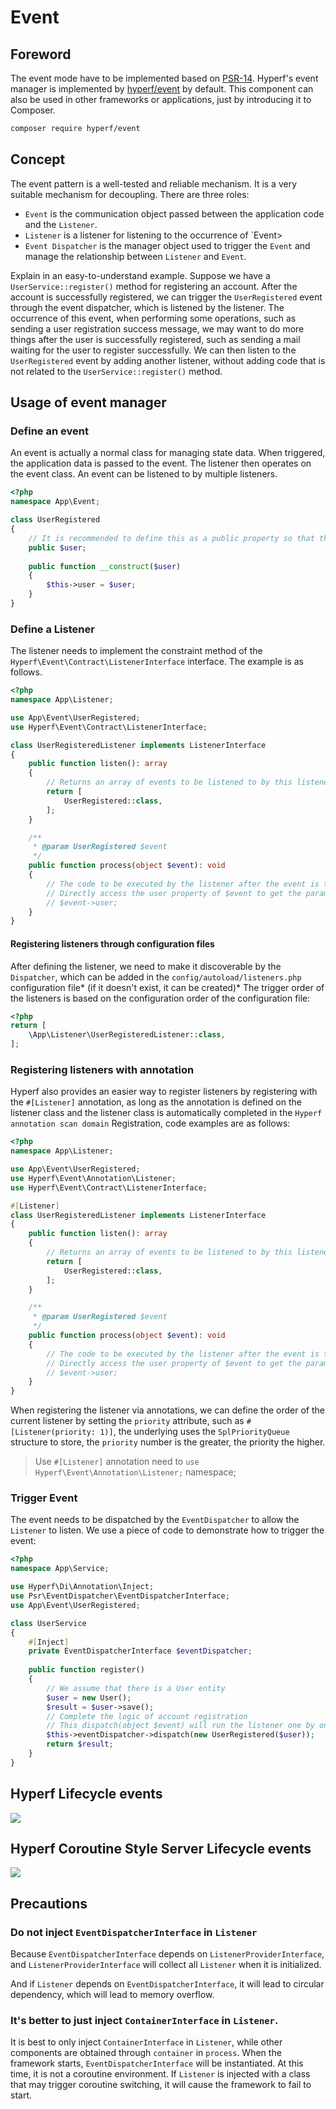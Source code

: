 # Event

## Foreword

The event mode have to be implemented based on [PSR-14](https://github.com/php-fig/fig-standards/blob/master/accepted/PSR-14-event-dispatcher.md).
Hyperf's event manager is implemented by [hyperf/event](https://github.com/hyperf/event) by default. This component can also be used in other frameworks or applications, just by introducing it to Composer.

```bash
composer require hyperf/event
```

## Concept

The event pattern is a well-tested and reliable mechanism. It is a very suitable mechanism for decoupling. There are three roles:

- `Event` is the communication object passed between the application code and the `Listener`.
- `Listener` is a listener for listening to the occurrence of `Event>
- `Event Dispatcher` is the manager object used to trigger the `Event` and manage the relationship between `Listener` and `Event`.

Explain in an easy-to-understand example. Suppose we have a `UserService::register()` method for registering an account. After the account is successfully registered, we can trigger the `UserRegistered` event through the event dispatcher, which is listened by the listener. The occurrence of this event, when performing some operations, such as sending a user registration success message, we may want to do more things after the user is successfully registered, such as sending a mail waiting for the user to register successfully. We can then listen to the `UserRegistered` event by adding another listener, without adding code that is not related to the `UserService::register()` method.

## Usage of event manager

### Define an event

An event is actually a normal class for managing state data. When triggered, the application data is passed to the event. The listener then operates on the event class. An event can be listened to by multiple listeners.

```php
<?php
namespace App\Event;

class UserRegistered
{
    // It is recommended to define this as a public property so that the listener can use it directly, or you can provide Getter for that property.
    public $user;
    
    public function __construct($user)
    {
        $this->user = $user;    
    }
}
```

### Define a Listener

The listener needs to implement the constraint method of the `Hyperf\Event\Contract\ListenerInterface` interface. The example is as follows.

```php
<?php
namespace App\Listener;

use App\Event\UserRegistered;
use Hyperf\Event\Contract\ListenerInterface;

class UserRegisteredListener implements ListenerInterface
{
    public function listen(): array
    {
        // Returns an array of events to be listened to by this listener, can listen to multiple events at the same time
        return [
            UserRegistered::class,
        ];
    }

    /**
     * @param UserRegistered $event
     */
    public function process(object $event): void
    {
        // The code to be executed by the listener after the event is triggered is written here, such as sending a user registration success message, etc. in this example.
        // Directly access the user property of $event to get the parameter value passed when the event fires.
        // $event->user;
    }
}
```

#### Registering listeners through configuration files

After defining the listener, we need to make it discoverable by the `Dispatcher`, which can be added in the `config/autoload/listeners.php` configuration file* (if it doesn't exist, it can be created)* The trigger order of the listeners is based on the configuration order of the configuration file:

```php
<?php
return [
    \App\Listener\UserRegisteredListener::class,
];
```

### Registering listeners with annotation

Hyperf also provides an easier way to register listeners by registering with the `#[Listener]` annotation, as long as the annotation is defined on the listener class and the listener class is automatically completed in the `Hyperf annotation scan domain` Registration, code examples are as follows:

```php
<?php
namespace App\Listener;

use App\Event\UserRegistered;
use Hyperf\Event\Annotation\Listener;
use Hyperf\Event\Contract\ListenerInterface;

#[Listener]
class UserRegisteredListener implements ListenerInterface
{
    public function listen(): array
    {
        // Returns an array of events to be listened to by this listener, can listen to multiple events at the same time
        return [
            UserRegistered::class,
        ];
    }

    /**
     * @param UserRegistered $event
     */
    public function process(object $event): void
    {
        // The code to be executed by the listener after the event is triggered is written here, such as sending a user registration success message, etc. in this example.
        // Directly access the user property of $event to get the parameter value passed when the event fires.
        // $event->user;
    }
}
```

When registering the listener via annotations, we can define the order of the current listener by setting the `priority` attribute, such as `#[Listener(priority: 1)]`, the underlying uses the `SplPriorityQueue` structure to store, the `priority` number is the greater, the priority the higher.

> Use `#[Listener]` annotation need to `use Hyperf\Event\Annotation\Listener;` namespace;  

### Trigger Event

The event needs to be dispatched by the `EventDispatcher` to allow the `Listener` to listen. We use a piece of code to demonstrate how to trigger the event:

```php
<?php
namespace App\Service;

use Hyperf\Di\Annotation\Inject;
use Psr\EventDispatcher\EventDispatcherInterface;
use App\Event\UserRegistered; 

class UserService
{
    #[Inject]
    private EventDispatcherInterface $eventDispatcher;
    
    public function register()
    {
        // We assume that there is a User entity
        $user = new User();
        $result = $user->save();
        // Complete the logic of account registration
        // This dispatch(object $event) will run the listener one by one
        $this->eventDispatcher->dispatch(new UserRegistered($user));
        return $result;
    }
}
```

## Hyperf Lifecycle events

![](imgs/hyperf-events.svg)

## Hyperf Coroutine Style Server Lifecycle events

![](https://raw.githubusercontent.com/hyperf/raw-storage/main/hyperf/svg/hyperf-coroutine-events.svg)

## Precautions

### Do not inject `EventDispatcherInterface` in `Listener`

Because `EventDispatcherInterface` depends on `ListenerProviderInterface`, and `ListenerProviderInterface` will collect all `Listener` when it is initialized.

And if `Listener` depends on `EventDispatcherInterface`, it will lead to circular dependency, which will lead to memory overflow.

### It's better to just inject `ContainerInterface` in `Listener`.

It is best to only inject `ContainerInterface` in `Listener`, while other components are obtained through `container` in `process`. When the framework starts, `EventDispatcherInterface` will be instantiated. At this time, it is not a coroutine environment. If `Listener` is injected with a class that may trigger coroutine switching, it will cause the framework to fail to start.